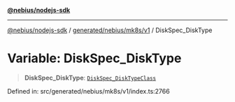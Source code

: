 [**@nebius/nodejs-sdk**](../../../../../README.md)

---

[@nebius/nodejs-sdk](../../../../../README.md) / [generated/nebius/mk8s/v1](../README.md) / DiskSpec_DiskType

# Variable: DiskSpec_DiskType

> **DiskSpec_DiskType**: [`DiskSpec_DiskTypeClass`](../type-aliases/DiskSpec_DiskTypeClass.md)

Defined in: src/generated/nebius/mk8s/v1/index.ts:2766
